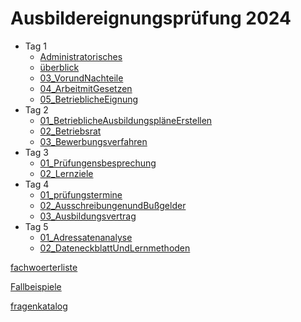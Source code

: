 # Ausbildereignungsprüfung 2024

* Tag 1
  * [Administratorisches](Day1/01_Administratorisches.md)
  * [überblick](Day1/02_überblick.md) 
  * [03_VorundNachteile](Day1/03_VorundNachteile.md) 
  * [04_ArbeitmitGesetzen](Day1/04_ArbeitmitGesetzen.md) 
  * [05_BetrieblicheEignung](Day1/05_BetrieblicheEignung.md) 
* Tag 2
  * [01_BetrieblicheAusbildungspläneErstellen](Day2/01_BetrieblicheAusbildungspläneErstellen.md)
  * [02_Betriebsrat](Day2/02_Betriebsrat.md) 
  * [03_Bewerbungsverfahren](Day2/03_Bewerbungsverfahren.md) 
* Tag 3
  * [01_Prüfungensbesprechung](Day3/01_Prüfungensbesprechung.md)
  * [02_Lernziele](Day3/02_Lernziele.md) 
* Tag 4
  * [01_prüfungstermine](Day4/01_prüfungstermine.md)
  * [02_AusschreibungenundBußgelder](Day4/02_AusschreibungenundBußgelder.md) 
  * [03_Ausbildungsvertrag](Day4/03_Ausbildungsvertrag.md) 
* Tag 5
  * [01_Adressatenanalyse](Day5/01_Adressatenanalyse.md) 
  * [02_DateneckblattUndLernmethoden](Day5/02_DateneckblattUndLernmethoden.md) 



[fachwoerterliste](fachwoerterliste.md) 

[Fallbeispiele](Fallbeispiele.md) 

[fragenkatalog](fragenkatalog.md) 

